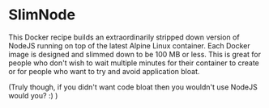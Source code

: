# SlimNode

This Docker recipe builds an extraordinarily stripped down version
of NodeJS running on top of the latest Alpine Linux container. Each
Docker image is designed and slimmed down to be 100 MB or less. This
is great for people who don't wish to wait multiple minutes for
their container to create or for people who want to try and avoid
application bloat.

(Truly though, if you didn't want code bloat then you wouldn't use
NodeJS would you? :) )
